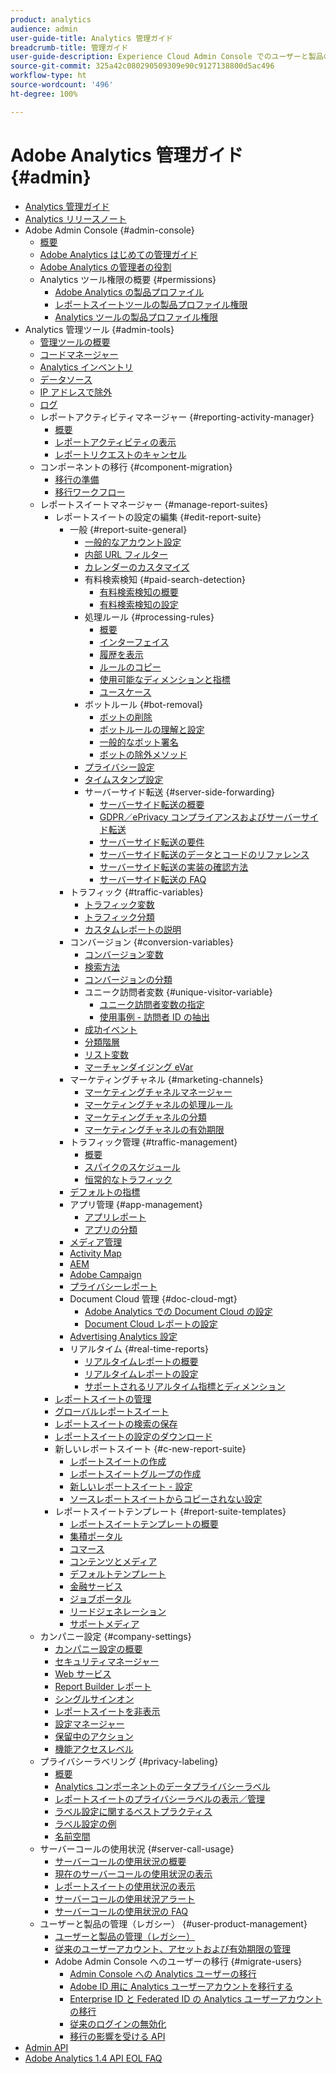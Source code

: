 ```yaml
---
product: analytics
audience: admin
user-guide-title: Analytics 管理ガイド
breadcrumb-title: 管理ガイド
user-guide-description: Experience Cloud Admin Console でのユーザーと製品の管理、レポートスイートの設定など、Analytics の管理タスクについて説明します。
source-git-commit: 325a42c080290509309e90c9127138800d5ac496
workflow-type: ht
source-wordcount: '496'
ht-degree: 100%

---
```



# Adobe Analytics 管理ガイド {#admin}

+ [Analytics 管理ガイド](home.md)
+ [Analytics リリースノート](https://experienceleague.adobe.com/ja/docs/analytics/release-notes/latest)
+ Adobe Admin Console {#admin-console}
   + [概要](admin-console/home.md)
   + [Adobe Analytics はじめての管理ガイド](admin-console/first-admin-guide.md)
   + [Adobe Analytics の管理者の役割](admin-console/admin-roles-in-analytics.md)
   + Analytics ツール権限の概要 {#permissions}
      + [Adobe Analytics の製品プロファイル](admin-console/permissions/product-profile.md)
      + [レポートスイートツールの製品プロファイル権限](admin-console/permissions/report-suite-tools.md)
      + [Analytics ツールの製品プロファイル権限](admin-console/permissions/analytics-tools.md)
+ Analytics 管理ツール {#admin-tools}
   + [管理ツールの概要](tools/c-admin-tools.md)
   + [コードマネージャー](tools/code-manager-admin.md)
   + [Analytics インベントリ](tools/analytics-inventory.md)
   + [データソース](tools/data-sources.md)
   + [IP アドレスで除外](tools/exclude-ip.md)
   + [ログ](tools/logs.md)
   + レポートアクティビティマネージャー {#reporting-activity-manager}
      + [概要](tools/reporting-activity-manager/reporting-activity-overview.md)
      + [レポートアクティビティの表示](tools//reporting-activity-manager/reporting-activity.md)
      + [レポートリクエストのキャンセル](tools/reporting-activity-manager/reporting-activity-cancel-requests.md)
   + コンポーネントの移行 {#component-migration}
      + [移行の準備](tools/component-migration/prepare-component-migration.md)
      + [移行ワークフロー](tools/component-migration/component-migration.md)
   + レポートスイートマネージャー {#manage-report-suites}
      + レポートスイートの設定の編集 {#edit-report-suite}
         + 一般 {#report-suite-general}
            + [一般的なアカウント設定](tools/manage-rs/edit-settings/general/general-acct-settings-admin.md)
            + [内部 URL フィルター](tools/manage-rs/edit-settings/general/internal-url-filter-admin.md)
            + [カレンダーのカスタマイズ](tools/manage-rs/edit-settings/general/custom-calendar.md)
            + 有料検索検知 {#paid-search-detection}
               + [有料検索検知の概要](tools/manage-rs/edit-settings/general/paid-search-detection/paid-search-detection.md)
               + [有料検索検知の設定](tools/manage-rs/edit-settings/general/paid-search-detection/t-paid-search-detection.md)
            + 処理ルール {#processing-rules}
               + [概要](tools/manage-rs/edit-settings/general/processing-rules/pr-overview.md)
               + [インターフェイス](tools/manage-rs/edit-settings/general/processing-rules/pr-interface.md)
               + [履歴を表示](tools/manage-rs/edit-settings/general/processing-rules/pr-view-history.md)
               + [ルールのコピー](tools/manage-rs/edit-settings/general/processing-rules/pr-copy.md)
               + [使用可能なディメンションと指標](tools/manage-rs/edit-settings/general/processing-rules/pr-variables.md)
               + [ユースケース](tools/manage-rs/edit-settings/general/processing-rules/pr-use-cases.md)
            + ボットルール {#bot-removal}
               + [ボットの削除](tools/manage-rs/edit-settings/general/bot-removal/bot-removal.md)
               + [ボットルールの理解と設定](tools/manage-rs/edit-settings/general/bot-removal/bot-rules.md)
               + [一般的なボット署名](tools/manage-rs/edit-settings/general/bot-removal/bot-signatures.md)
               + [ボットの除外メソッド](tools/manage-rs/edit-settings/general/bot-removal/bot-exclusion-methods.md)
            + [プライバシー設定](tools/manage-rs/edit-settings/general/privacy-settings.md)
            + [タイムスタンプ設定](tools/manage-rs/edit-settings/general/timestamp-optional.md)
            + サーバーサイド転送 {#server-side-forwarding}
               + [サーバーサイド転送の概要](tools/manage-rs/edit-settings/general/c-server-side-forwarding/ssf.md)
               + [GDPR／ePrivacy コンプライアンスおよびサーバーサイド転送](tools/manage-rs/edit-settings/general/c-server-side-forwarding/ssf-gdpr.md)
               + [サーバーサイド転送の要件](tools/manage-rs/edit-settings/general/c-server-side-forwarding/ssf-requirements.md)
               + [サーバーサイド転送のデータとコードのリファレンス](tools/manage-rs/edit-settings/general/c-server-side-forwarding/ssf-reference.md)
               + [サーバーサイド転送の実装の確認方法](tools/manage-rs/edit-settings/general/c-server-side-forwarding/ssf-verify.md)
               + [サーバーサイド転送の FAQ](tools/manage-rs/edit-settings/general/c-server-side-forwarding/ssf-faq.md)
         + トラフィック {#traffic-variables}
            + [トラフィック変数](tools/manage-rs/edit-settings/c-traffic-variables/traffic-var.md)
            + [トラフィック分類](tools/manage-rs/edit-settings/c-traffic-variables/traffic-classifications.md)
            + [カスタムレポートの説明](tools/manage-rs/edit-settings/c-traffic-variables/custom-desc-admin.md)
         + コンバージョン {#conversion-variables}
            + [コンバージョン変数](tools/manage-rs/edit-settings/conversion-var-admin/conversion-var-admin.md)
            + [検索方法](tools/manage-rs/edit-settings/conversion-var-admin/finding-methods.md)
            + [コンバージョンの分類](tools/manage-rs/edit-settings/conversion-var-admin/conversion-classifications.md)
            + ユニーク訪問者変数 {#unique-visitor-variable}
               + [ユニーク訪問者変数の指定](tools/manage-rs/edit-settings/conversion-var-admin/unique-visitor-variable-admin/t-unique-visitor-variable.md)
               + [使用事例 - 訪問者 ID の抽出](tools/manage-rs/edit-settings/conversion-var-admin/unique-visitor-variable-admin/extract-visitorids-usecase.md)
            + [成功イベント](tools/manage-rs/edit-settings/conversion-var-admin/c-success-events/success-event.md)
            + [分類階層](tools/manage-rs/edit-settings/conversion-var-admin/classification-hierarchies.md)
            + [リスト変数](tools/manage-rs/edit-settings/conversion-var-admin/list-var-admin.md)
            + [マーチャンダイジング eVar](tools/manage-rs/edit-settings/conversion-var-admin/merchandising-evars.md)
         + マーケティングチャネル {#marketing-channels}
            + [マーケティングチャネルマネージャー](tools/manage-rs/edit-settings/marketing-channels/c-channels.md)
            + [マーケティングチャネルの処理ルール](tools/manage-rs/edit-settings/marketing-channels/c-rules.md)
            + [マーケティングチャネルの分類](tools/manage-rs/edit-settings/marketing-channels/classifications-mchannel.md)
            + [マーケティングチャネルの有効期限](tools/manage-rs/edit-settings/marketing-channels/visitor-engagement.md)
         + トラフィック管理 {#traffic-management}
            + [概要](tools/manage-rs/edit-settings/c-traffic-management/traffic-management.md)
            + [スパイクのスケジュール](tools/manage-rs/edit-settings/c-traffic-management/t-traffic-schedule-spike.md)
            + [恒常的なトラフィック](tools/manage-rs/edit-settings/c-traffic-management/t-traffic-permanent.md)
         + [デフォルトの指標](tools/manage-rs/edit-settings/default-metrics.md)
         + アプリ管理 {#app-management}
            + [アプリレポート](tools/manage-rs/edit-settings/app-reporting.md)
            + [アプリの分類](tools/manage-rs/edit-settings/app-classifications.md)
         + [メディア管理](tools/manage-rs/edit-settings/media-management.md)
         + [Activity Map](tools/manage-rs/edit-settings/activity-map.md)
         + [AEM](tools/manage-rs/edit-settings/adobe-experience-manager.md)
         + [Adobe Campaign](tools/manage-rs/edit-settings/adobe-campaign.md)
         + [プライバシーレポート](tools/manage-rs/edit-settings/privacy-reporting.md)
         + Document Cloud 管理 {#doc-cloud-mgt}
            + [Adobe Analytics での Document Cloud の設定](tools/manage-rs/edit-settings/document-cloud-mgt.md)
            + [Document Cloud レポートの設定](tools/manage-rs/edit-settings/document-cloud-config.md)
         + [Advertising Analytics 設定](tools/manage-rs/edit-settings/advertising-analytics-config.md)
         + リアルタイム {#real-time-reports}
            + [リアルタイムレポートの概要](tools/manage-rs/edit-settings/realtime/realtime.md)
            + [リアルタイムレポートの設定](tools/manage-rs/edit-settings/realtime/t-realtime-admin.md)
            + [サポートされるリアルタイム指標とディメンション](tools/manage-rs/edit-settings/realtime/realtime-metrics.md)
      + [レポートスイートの管理](tools/manage-rs/report-suites-admin.md)
      + [グローバルレポートスイート](tools/manage-rs/rollup-report-suite.md)
      + [レポートスイートの検索の保存](tools/manage-rs/t-report-suite-saved-search.md)
      + [レポートスイートの設定のダウンロード](tools/manage-rs/t-download-rs-settings.md)
      + 新しいレポートスイート {#c-new-report-suite}
         + [レポートスイートの作成](tools/manage-rs/new-rs/t-create-a-report-suite.md)
         + [レポートスイートグループの作成](tools/manage-rs/new-rs/t-create-rs-group.md)
         + [新しいレポートスイート - 設定](tools/manage-rs/new-rs/new-report-suite.md)
         + [ソースレポートスイートからコピーされない設定](tools/manage-rs/new-rs/settings-not-copied-from-rs.md)
      + レポートスイートテンプレート {#report-suite-templates}
         + [レポートスイートテンプレートの概要](tools/manage-rs/rs-templates/report-suite-templates.md)
         + [集積ポータル](tools/manage-rs/rs-templates/aggregator-portal.md)
         + [コマース](tools/manage-rs/rs-templates/commerce-admin.md)
         + [コンテンツとメディア](tools/manage-rs/rs-templates/content-media.md)
         + [デフォルトテンプレート](tools/manage-rs/rs-templates/default-rs-template.md)
         + [金融サービス](tools/manage-rs/rs-templates/financial-services.md)
         + [ジョブポータル](tools/manage-rs/rs-templates/job-portal.md)
         + [リードジェネレーション](tools/manage-rs/rs-templates/lead-generation.md)
         + [サポートメディア](tools/manage-rs/rs-templates/support-media.md)
   + カンパニー設定 {#company-settings}
      + [カンパニー設定の概要](tools/company/c-company-settings.md)
      + [セキュリティマネージャー](tools/company/security-manager.md)
      + [Web サービス](tools/company/web-services-admin.md)
      + [Report Builder レポート](tools/company/report-builder-reports-admin.md)
      + [シングルサインオン](tools/company/single-signon-admin.md)
      + [レポートスイートを非表示](tools/company/c-hide-report-suites.md)
      + [設定マネージャー](tools/company/preferences-manager.md)
      + [保留中のアクション](tools/company/pending-actions-admin.md)
      + [機能アクセスレベル](tools/company/feature-access-levels.md)
   + プライバシーラベリング {#privacy-labeling}
      + [概要](tools/privacy-labeling/labeling-overview.md)
      + [Analytics コンポーネントのデータプライバシーラベル](tools/privacy-labeling/labels.md)
      + [レポートスイートのプライバシーラベルの表示／管理](tools/privacy-labeling/view-settings.md)
      + [ラベル設定に関するベストプラクティス](tools/privacy-labeling/best-practices.md)
      + [ラベル設定の例](tools/privacy-labeling/examples.md)
      + [名前空間](tools/privacy-labeling/namespaces.md)
   + サーバーコールの使用状況 {#server-call-usage}
      + [サーバーコールの使用状況の概要](tools/server-call-usage/overage-overview.md)
      + [現在のサーバーコールの使用状況の表示](tools/server-call-usage/server-call-usage-dashboard.md)
      + [レポートスイートの使用状況の表示](tools/server-call-usage/report-suite-usage.md)
      + [サーバーコールの使用状況アラート](tools/server-call-usage/scu-alerts.md)
      + [サーバーコールの使用状況の FAQ](tools/server-call-usage/overage-faq.md)
   + ユーザーと製品の管理（レガシー） {#user-product-management}
      + [ユーザーと製品の管理（レガシー）](tools/user-management/user-management.md)
      + [従来のユーザーアカウント、アセットおよび有効期限の管理](tools/user-management/users-assets.md)
      + Adobe Admin Console へのユーザーの移行 {#migrate-users}
         + [Admin Console への Analytics ユーザーの移行](tools/user-management/user-migration/c-migration-tool.md)
         + [Adobe ID 用に Analytics ユーザーアカウントを移行する ](tools/user-management/user-migration/t-migrate-users.md)
         + [Enterprise ID と Federated ID の Analytics ユーザーアカウントの移行 ](tools/user-management/user-migration/migrate-enterprise.md)
         + [従来のログインの無効化](tools/user-management/user-migration/t-disable-legacy-login.md)
         + [移行の影響を受ける API](tools/user-management/user-migration/developer.md)
+ [Admin API](c-admin-api/c-admin-api.md)
+ [Adobe Analytics 1.4 API EOL FAQ](c-admin-api/c-admin-14-api-eol.md)

